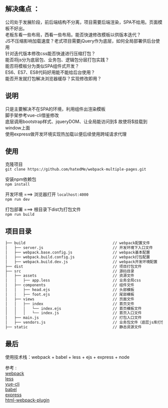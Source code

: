 ## 解决痛点 ：


公司处于发展阶段，前后端结构不分离，项目需要后端渲染，SPA不给用。页面模板不好出。 </br>
老板东看一些布局，西看一些布局。能否快速修改模板以供版本迭代？ </br>
JS不压缩影响加载速度？老式项目需要jQuery作为底层，如何全局部署供后台使用  </br>
针对迭代版本修改css能否快速进行压缩打包？  </br>
能否将js分为底层包、业务包、逻辑包分层打包实践？  </br>
能否将模板分为类似SPA组件式开发？ </br>
ES6、ES7、ES8代码好用能不能给后台使用？ </br>
能否开发就打包解决浏览器缓存？实现修改即用？




## 说明
只是主要解决不在SPA的环境，利用组件出渲染模板 <br />
脚手架参考vue-cli借鉴修改 <br />
底层调用bootstrap样式、jqueryDOM、让全局能访问到$ 故使将$挂载到window上面 <br />
使用express做开发环境实现热加载以便后续使用跨域请求代理 <br />

## 使用 

克隆项目 <br />
```git clone https://github.com/hatedMe/webpack-multiple-pages.git```

安装npm依赖包 <br />
```npm install```

开发环境 ===> 浏览器打开 ```localhost:4000``` <br />
```npm run dev```

打包部署 ===> 根目录下dist为打包文件 <br />
```npm run build```

## 项目目录
```md
├── build                                       // webpack配置文件
│   ├── server.js                               // 开发环境下入口文件
│   ├── webpack.base.config.js                  // webpack基本配置
│   ├── webpack.build.config.js                 // webpack打包配置
│   ├── webpack.build.dev.js                    // webpack开发环境配置
├── dist                                        // 项目打包文件
├── src                                         // 源码目录
│   ├── assets                                  // 资源文件
│   │   ├── app.less                            // 业务全局css
│   ├── components                              // 组件文件
│   │   ├── head.ejs                            // 头部模板
│   │   ├── foot.ejs                            // 尾部模板
│   ├── views                                   // 页面文件
│   │   ├── index                               // 首页文件
│   │   │   └── index.ejs                       // 首页模板文件
│   │   │   └── index.js                        // 首页入口文件
│   ├── main.js                                 // 打包入口文件
│   ├── vendors.js                              // 业务包文件（底层js库打包）
├── static                                      // 静态资源文件

```

## 最后
使用技术栈：webpack + babel + less + ejs + express + node 

参考 :<br />
[webpack](http://webpack.github.io/docs/) <br />
[less](http://lesscss.org/) <br />
[vue-cli](https://github.com/vuejs/vue-cli) <br />
[babel](http://babeljs.io/) <br />
[express](https://github.com/expressjs/express) <br />
[html-webpack-plugin](https://github.com/jantimon/html-webpack-plugin) <br />


